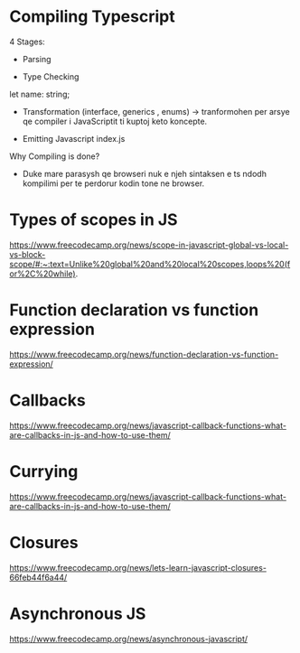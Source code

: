 # Compiling Typescript

4 Stages:

- Parsing

- Type Checking

let name: string;

- Transformation
(interface, generics , enums) -> tranformohen per arsye qe compiler i JavaScriptit ti kuptoj keto koncepte.

- Emitting Javascript
index.js 

Why Compiling is done?

- Duke mare parasysh qe browseri nuk e njeh sintaksen e ts ndodh kompilimi per te perdorur kodin tone ne browser.


# Types of scopes in JS
https://www.freecodecamp.org/news/scope-in-javascript-global-vs-local-vs-block-scope/#:~:text=Unlike%20global%20and%20local%20scopes,loops%20(for%2C%20while).

# Function declaration vs function expression 
https://www.freecodecamp.org/news/function-declaration-vs-function-expression/

# Callbacks
https://www.freecodecamp.org/news/javascript-callback-functions-what-are-callbacks-in-js-and-how-to-use-them/

# Currying
https://www.freecodecamp.org/news/javascript-callback-functions-what-are-callbacks-in-js-and-how-to-use-them/

# Closures
https://www.freecodecamp.org/news/lets-learn-javascript-closures-66feb44f6a44/

# Asynchronous JS
https://www.freecodecamp.org/news/asynchronous-javascript/
